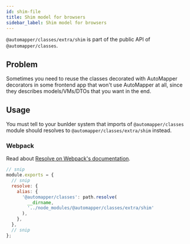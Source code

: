 ```yaml
---
id: shim-file
title: Shim model for browsers
sidebar_label: Shim model for browsers
---
```


`@automapper/classes/extra/shim` is part of the public API of `@automapper/classes`.

## Problem

Sometimes you need to reuse the classes decorated with AutoMapper decorators in some frontend app that won't use AutoMapper at all, since they describes models/VMs/DTOs that you want in the end.

## Usage

You must tell to your bunlder system that imports of `@automapper/classes` module should resolves to `@automapper/classes/extra/shim` instead.

### Webpack

Read about [Resolve on Webpack's documentation](https://webpack.js.org/configuration/resolve).

```js
// snip
module.exports = {
  // snip
  resolve: {
    alias: {
      '@automapper/classes': path.resolve(
        __dirname,
        '../node_modules/@automapper/classes/extra/shim'
      ),
    },
  },
  // snip
};
```
